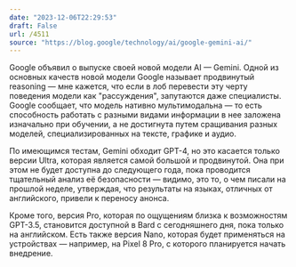 ```yaml
---
date: "2023-12-06T22:29:53"
draft: False
url: /4511
source: "https://blog.google/technology/ai/google-gemini-ai/"
---
```


Google объявил о выпуске своей новой модели AI — Gemini. Одной из основных качеств новой модели Google называет продвинутый reasoning — мне кажется, что если в лоб перевести эту черту поведения модели как "рассуждения", запутаются даже специалисты. Google сообщает, что модель нативно мультимодальна — то есть способность работать с разными видами информации в нее заложена изначально при обучении, а не достигнута путем сращивания разных моделей, специализированных на тексте, графике и аудио.

По имеющимся тестам, Gemini обходит GPT-4, но это касается только версии Ultra, которая является самой большой и продвинутой. Она при этом не будет доступна  до следующего года, пока проводится тщательный анализ её безопасности — видимо, это то, о чем писали на прошлой неделе, утверждая, что результаты на языках, отличных от английского, привели к переносу анонса.

Кроме того, версия Pro, которая по ощущениям близка к возможностям GPT-3.5, становится доступной в Bard с сегодняшнего дня, пока только на английском. Есть также версия Nano, которая будет применяться на устройствах — например, на Pixel 8 Pro, с которого планируется начать внедрение.
